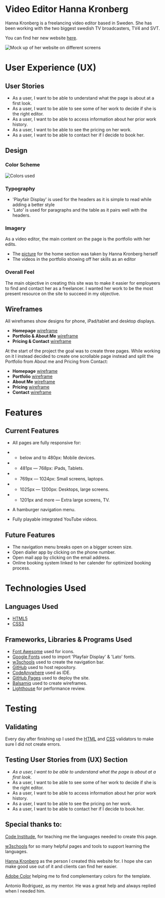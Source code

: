 # Video Editor Hanna Kronberg

Hanna Kronberg is a freelancing video editor based in Sweden. She has been working with the two biggest swedish TV broadcasters, TV4 and SVT.

You can find her new website [here]().

![Mock up of her website on different screens]()

# User Experience (UX)

## User Stories

* As a user, I want to be able to understand what the page is about at a first look.
* As a user, I want to be able to see some of her work to decide if she is the right editor.
* As a user, I want to be able to access information about her prior work history.
* As a user, I want to be able to see the pricing on her work.
* As a user, I want to be able to contact her if I decide to book her.

## Design
### Color Scheme
![Colors used]()

### Typography
* 'Playfair Display' is used for the headers as it is simple to read while adding a better style
* 'Lato' is used for paragraphs and the table as it pairs well with the headers.

### Imagery

As a video editor, the main content on the page is the portfolio with her edits. 
* The [picture](assets/images/IMG_03971.jpg) for the home section was taken by Hanna Kronberg herself
* The videos in the portfolio showing off her skills as an editor
  
### Overall Feel

The main objective in creating this site was to make it easier for employeers to find and contact her as a freelancer. I wanted her work to be the most present resource on the site to succeed in my objective.

## Wireframes

All wireframes show designs for phone, iPad/tablet and desktop displays.

* **Homepage** [wireframe]()
* **Portfolio & About Me** [wireframe]()
* **Pricing & Contact** [wireframe]()
  
At the start of the project the goal was to create three pages. While working on it I instead decided to create one scrollable page instead and split the Portfolio from About me and Pricing from Contact:

* **Homepage** [wireframe]()
* **Portfolio** [wireframe]()
* **About Me** [wireframe]()
* **Pricing** [wireframe]()
* **Contact** [wireframe]()

# Features
## Current Features

* All pages are fully responsive for:
* * below and to 480px: Mobile devices.
* * 481px — 768px: iPads, Tablets.
* * 769px — 1024px: Small screens, laptops.
* * 1025px — 1200px: Desktops, large screens.
* * 1201px and more — Extra large screens, TV.

* A hamburger navigation menu.
* Fully playable integrated YouTube videos.

## Future Features
* The navigation menu breaks open on a bigger screen size.
* Open dialler app by clicking on the phone number.
* Open mail app by clicking on the email address.
* Online booking system linked to her calender for optimized booking process.

# Technologies Used
## Languages Used

* [HTML5](https://en.wikipedia.org/wiki/HTML5)
* [CSS3](https://en.wikipedia.org/wiki/CSS)

## Frameworks, Libraries & Programs Used
* [Font Awesome](https://fontawesome.com/) used for icons. 
* [Google Fonts](https://fonts.google.com/) used to import 'Playfair Display' & 'Lato' fonts.
* [w3schools](https://www.w3schools.com/howto/howto_js_mobile_navbar.asp) used to create the navigation bar.
* [GitHub](https://github.com/) used to host repository.
* [CodeAnywhere](https://app.codeanywhere.com/) used as IDE.
* [GitHub Pages](https://pages.github.com/) used to deploy the site.
* [Balsamiq](https://balsamiq.com/) used to create wireframes.
* [Lighthouse](https://developers.google.com/web/tools/lighthouse) for performance review.

# Testing
## Validating
Every day after finishing up I used the [HTML](https://validator.w3.org/) and [CSS](https://jigsaw.w3.org/css-validator/) validators to make sure I did not create errors.

## Testing User Stories from (UX) Section

* _As a user, I want to be able to understand what the page is about at a first look._
* As a user, I want to be able to see some of her work to decide if she is the right editor.
* As a user, I want to be able to access information about her prior work history.
* As a user, I want to be able to see the pricing on her work.
* As a user, I want to be able to contact her if I decide to book her.

## Special thanks to:

[Code Institude](https://codeinstitute.net/), for teaching me the languages needed to create this page.

[w3schools](https://www.w3schools.com/) for so many helpful pages and tools to support learning the languages.

[Hanna Kronberg]() as the person I created this website for. I hope she can make good use out of it and clients can find her easier.

[Adobe Color](https://color.adobe.com/create/color-wheel) helping me to find complementary colors for the template.

Antonio Rodriguez, as my mentor. He was a great help and always replied when I needed him. 